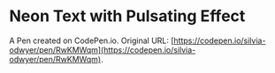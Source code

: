 # Neon Text with Pulsating Effect

A Pen created on CodePen.io. Original URL: [https://codepen.io/silvia-odwyer/pen/RwKMWqm](https://codepen.io/silvia-odwyer/pen/RwKMWqm).


